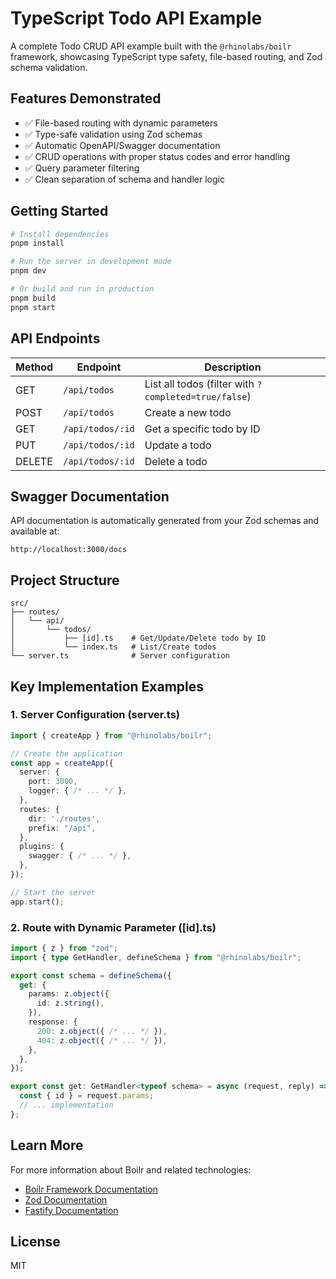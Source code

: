 # TypeScript Todo API Example

A complete Todo CRUD API example built with the `@rhinolabs/boilr` framework, showcasing TypeScript type safety, file-based routing, and Zod schema validation.

## Features Demonstrated

- ✅ File-based routing with dynamic parameters
- ✅ Type-safe validation using Zod schemas
- ✅ Automatic OpenAPI/Swagger documentation
- ✅ CRUD operations with proper status codes and error handling
- ✅ Query parameter filtering
- ✅ Clean separation of schema and handler logic

## Getting Started

```bash
# Install dependencies
pnpm install

# Run the server in development mode
pnpm dev

# Or build and run in production
pnpm build
pnpm start
```

## API Endpoints

| Method | Endpoint | Description |
|--------|----------|-------------|
| GET | `/api/todos` | List all todos (filter with `?completed=true/false`) |
| POST | `/api/todos` | Create a new todo |
| GET | `/api/todos/:id` | Get a specific todo by ID |
| PUT | `/api/todos/:id` | Update a todo |
| DELETE | `/api/todos/:id` | Delete a todo |

## Swagger Documentation

API documentation is automatically generated from your Zod schemas and available at:

```
http://localhost:3000/docs
```

## Project Structure

```
src/
├── routes/
│   └── api/
│       └── todos/
│           ├── [id].ts    # Get/Update/Delete todo by ID
│           └── index.ts   # List/Create todos
└── server.ts              # Server configuration
```

## Key Implementation Examples

### 1. Server Configuration (server.ts)

```typescript
import { createApp } from "@rhinolabs/boilr";

// Create the application
const app = createApp({
  server: {
    port: 3000,
    logger: { /* ... */ },
  },
  routes: {
    dir: './routes',
    prefix: "/api",
  },
  plugins: {
    swagger: { /* ... */ },
  },
});

// Start the server
app.start();
```

### 2. Route with Dynamic Parameter ([id].ts)

```typescript
import { z } from "zod";
import { type GetHandler, defineSchema } from "@rhinolabs/boilr";

export const schema = defineSchema({
  get: {
    params: z.object({
      id: z.string(),
    }),
    response: {
      200: z.object({ /* ... */ }),
      404: z.object({ /* ... */ }),
    },
  },
});

export const get: GetHandler<typeof schema> = async (request, reply) => {
  const { id } = request.params;
  // ... implementation
};
```

## Learn More

For more information about Boilr and related technologies:

- [Boilr Framework Documentation](https://github.com/rhinolabs/boilr)
- [Zod Documentation](https://github.com/colinhacks/zod)
- [Fastify Documentation](https://www.fastify.io/docs/latest/)

## License

MIT
